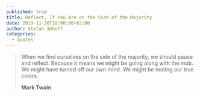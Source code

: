 ```yaml
---
published: true
title: Reflect, If You Are on the Side of the Majority
date: 2019-11-30T18:00:00+02:00
author: Stefan Imhoff
categories:
  - quotes
---
```


> When we find ourselves on the side of the majority, we should pause and reflect. Because it means we might be going along with the mob. We might have turned off our own mind. We might be muting our true colors.
>
> **Mark Twain**
